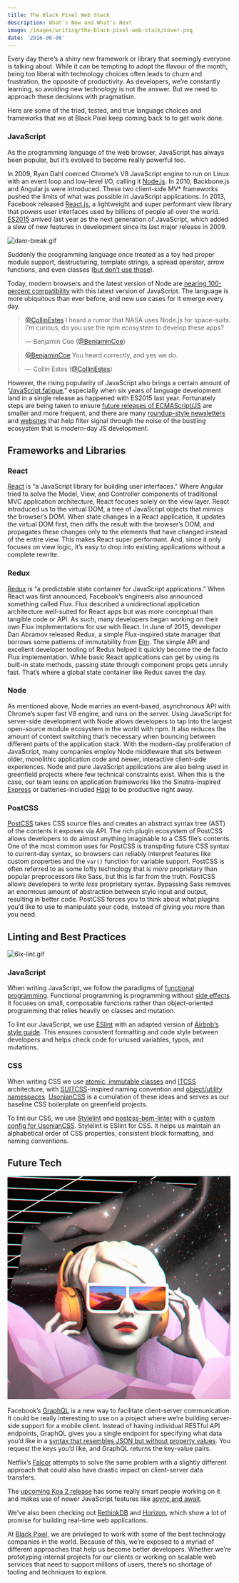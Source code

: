 ```yaml
---
title: The Black Pixel Web Stack
description: What's Now and What's Next
image: /images/writing/the-black-pixel-web-stack/cover.png
date: '2016-06-08'
---
```


Every day there’s a shiny new framework or library that seemingly everyone is talking about. While it can be tempting to adopt the flavour of the month, being too liberal with technology choices often leads to churn and frustration, the opposite of productivity. As developers, we’re constantly learning, so avoiding new technology is not the answer. But we need to approach these decisions with pragmatism.

Here are some of the tried, tested, and true language choices and frameworks that we at Black Pixel keep coming back to to get work done.

### JavaScript

As the programming language of the web browser, JavaScript has always been popular, but it’s evolved to become really powerful too.

In 2009, Ryan Dahl coerced Chrome’s V8 JavaScript engine to run on Linux with an event loop and low-level I/O, calling it [Node.js](https://nodejs.org/). In 2010, Backbone.js and Angular.js were introduced. These two client-side MV\* frameworks pushed the limits of what was possible in JavaScript applications. In 2013, Facebook released [React.js](https://facebook.github.io/react/), a lightweight and super performant view library that powers user interfaces used by billions of people all over the world. [ES2015](http://www.ecma-international.org/ecma-262/6.0/) arrived last year as the next generation of JavaScript, which added a slew of new features in development since its last major release in 2009.

![dam-break.gif](./dam-break.gif)

Suddenly the programming language once treated as a toy had proper module support, destructuring, template strings, a spread operator, arrow functions, and even classes ([but don’t use those](https://github.com/joshburgess/not-awesome-es6-classes)).

Today, modern browsers and the latest version of Node are [nearing 100-percent compatibility](http://kangax.github.io/compat-table/es6/) with this latest version of JavaScript. The language is more ubiquitous than ever before, and new use cases for it emerge every day.

<!-- Copied from Twitter embed w/o script -->
<blockquote><p lang="en" dir="ltr"><a href="https://twitter.com/CollinEstes">@CollinEstes</a> I heard a rumor that NASA uses Node.js for space-suits. I&#39;m curious, do you use the npm ecosystem to develop these apps?</p> &mdash; Benjamin Coe (<a href="https://twitter.com/BenjaminCoe/status/738764829746286592">@BenjaminCoe</a>) </blockquote>

<!-- Copied from Twitter embed w/o script -->
<blockquote><p lang="en" dir="ltr"><a href="https://twitter.com/BenjaminCoe">@BenjaminCoe</a> You heard correctly, and yes we do.</p> &mdash; Collin Estes (<a href="https://twitter.com/collinestes/status/738765249407504384">@CollinEstes</a>)</blockquote>

However, the rising popularity of JavaScript also brings a certain amount of “[JavaScript fatigue](https://medium.com/@ericclemmons/javascript-fatigue-48d4011b6fc4),” especially when six years of language development land in a single release as happened with ES2015 last year. Fortunately steps are being taken to ensure [future releases of ECMAScript/JS](http://www.2ality.com/2015/11/tc39-process.html) are smaller and more frequent, and there are many [roundup-style newsletters](http://javascriptweekly.com/) and [websites](http://www.echojs.com/) that help filter signal through the noise of the bustling ecosystem that is modern-day JS development.

## Frameworks and Libraries

### React

[React](https://facebook.github.io/react/) is “a JavaScript library for building user interfaces.” Where Angular tried to solve the Model, View, and Controller components of traditional MVC application architecture, React focuses solely on the view layer. React introduced us to the virtual DOM, a tree of JavaScript objects that mimics the browser’s DOM. When state changes in a React application, it updates the virtual DOM first, then diffs the result with the browser’s DOM, and propagates these changes only to the elements that have changed instead of the entire view. This makes React super performant. And, since it only focuses on view logic, it’s easy to drop into existing applications without a complete rewrite.

### Redux

[Redux](http://redux.js.org/) is “a predictable state container for JavaScript applications.” When React was first announced, Facebook’s engineers also announced something called Flux. Flux described a unidirectional application architecture well-suited for React apps but was more conceptual than tangible code or API. As such, many developers began working on their own Flux implementations for use with React. In June of 2015, developer Dan Abramov released Redux, a simple Flux-inspired state manager that borrows some patterns of immutability from [Elm](https://github.com/evancz/elm-architecture-tutorial). The simple API and excellent developer tooling of Redux helped it quickly become the de facto Flux implementation. While basic React applications can get by using its built-in state methods, passing state through component props gets unruly fast. That’s where a global state container like Redux saves the day.

### Node

As mentioned above, Node marries an event-based, asynchronous API with Chrome’s super fast V8 engine, and runs on the server. Using JavaScript for server-side development with Node allows developers to tap into the largest open-source module ecosystem in the world with npm. It also reduces the amount of context switching that’s necessary when bouncing between different parts of the application stack. With the modern-day proliferation of JavaScript, many companies employ Node middleware that sits between older, monolithic application code and newer, interactive client-side experiences. Node and pure JavaScript applications are also being used in greenfield projects where few technical constraints exist. When this is the case, our team leans on application frameworks like the Sinatra-inspired [Express](http://expressjs.com/) or batteries-included [Hapi](http://hapijs.com/) to be productive right away.

### PostCSS

[PostCSS](http://postcss.org/) takes CSS source files and creates an abstract syntax tree (AST) of the contents it exposes via API. The rich plugin ecosystem of PostCSS allows developers to do almost anything imaginable to a CSS file’s contents. One of the most common uses for PostCSS is transpiling future CSS syntax to current-day syntax, so browsers can reliably interpret features like custom properties and the `var()` function for variable support. PostCSS is often referred to as some lofty technology that is _more_ proprietary than popular preprocessors like Sass, but this is far from the truth. PostCSS allows developers to write _less_ proprietary syntax. Bypassing Sass removes an enormous amount of abstraction between style input and output, resulting in better code. PostCSS forces you to think about what plugins you’d like to use to manipulate your code, instead of giving you more than you need.

## Linting and Best Practices

![6ix-lint.gif](./6ix-lint.gif)

### JavaScript

When writing JavaScript, we follow the paradigms of [functional programming](https://drboolean.gitbooks.io/mostly-adequate-guide/content/). Functional programming is programming without [side effects](<https://en.wikipedia.org/wiki/Side_effect_(computer_science)>). It focuses on small, composable functions rather than object-oriented programming that relies heavily on classes and mutation.

To lint our JavaScript, we use [ESlint](http://eslint.org/) with an adapted version of [Airbnb’s style guide](https://github.com/airbnb/javascript). This ensures consistent formatting and code style between developers and helps check code for unused variables, typos, and mutations.

### CSS

When writing CSS we use [atomic, immutable classes](http://csswizardry.com/2015/03/immutable-css/) and [ITCSS](https://www.youtube.com/watch?v=1OKZOV-iLj4) architecture, with [SUITCSS](https://suitcss.github.io/)-inspired naming convention and [object/utility namespaces](http://csswizardry.com/2015/03/more-transparent-ui-code-with-namespaces/). [UsonianCSS](https://github.com/bradcerasani/usoniancss) is a cumulation of these ideas and serves as our baseline CSS boilerplate on greenfield projects.

To lint our CSS, we use [Stylelint](http://stylelint.io/) and [postcss-bem-linter](https://github.com/postcss/postcss-bem-linter) with a [custom config for UsonianCSS](https://github.com/bradcerasani/stylelint-config-usoniancss). Stylelint is ESlint for CSS. It helps us maintain an alphabetical order of CSS properties, consistent block formatting, and naming conventions.

## Future Tech

![future-tech.gif](./future-tech.gif)

Facebook’s [GraphQL](http://graphql.org/docs/getting-started/) is a new way to facilitate client-server communication. It could be really interesting to use on a project where we’re building server-side support for a mobile client. Instead of having individual RESTful API endpoints, GraphQL gives you a single endpoint for specifying what data you’d like in a [syntax that resembles JSON but without property values](https://facebook.github.io/react/blog/2015/05/01/graphql-introduction.html#what-is-graphql). You request the keys you’d like, and GraphQL returns the key-value pairs.

Netflix’s [Falcor](https://netflix.github.io/falcor/) attempts to solve the same problem with a slightly different approach that could also have drastic impact on client-server data transfers.

The [upcoming Koa 2 release](https://github.com/koajs/koa/issues/533) has some really smart people working on it and makes use of newer JavaScript features like [async and await](https://zeit.co/blog/async-and-await).

We’ve also been checking out [RethinkDB](https://www.rethinkdb.com/) and [Horizon](https://horizon.io/), which show a lot of promise for building real-time web applications.

At [Black Pixel](https://blackpixel.com/), we are privileged to work with some of the best technology companies in the world. Because of this, we’re exposed to a myriad of different approaches that help us become better developers. Whether we’re prototyping internal projects for our clients or working on scalable web services that need to support millions of users, there’s no shortage of tooling and techniques to explore.
